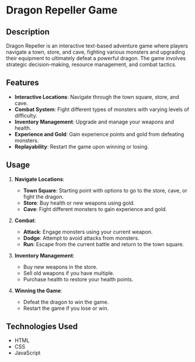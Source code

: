 # Dragon Repeller Game


## Description

Dragon Repeller is an interactive text-based adventure game where players navigate a town, store, and cave, fighting various monsters and upgrading their equipment to ultimately defeat a powerful dragon. The game involves strategic decision-making, resource management, and combat tactics.

## Features

- **Interactive Locations**: Navigate through the town square, store, and cave.
- **Combat System**: Fight different types of monsters with varying levels of difficulty.
- **Inventory Management**: Upgrade and manage your weapons and health.
- **Experience and Gold**: Gain experience points and gold from defeating monsters.
- **Replayability**: Restart the game upon winning or losing.

## Usage

1. **Navigate Locations**:
   - **Town Square**: Starting point with options to go to the store, cave, or fight the dragon.
   - **Store**: Buy health or new weapons using gold.
   - **Cave**: Fight different monsters to gain experience and gold.

2. **Combat**:
   - **Attack**: Engage monsters using your current weapon.
   - **Dodge**: Attempt to avoid attacks from monsters.
   - **Run**: Escape from the current battle and return to the town square.

3. **Inventory Management**:
   - Buy new weapons in the store.
   - Sell old weapons if you have multiple.
   - Purchase health to restore your health points.

4. **Winning the Game**:
   - Defeat the dragon to win the game.
   - Restart the game if you lose or win.

## Technologies Used

- HTML
- CSS
- JavaScript
